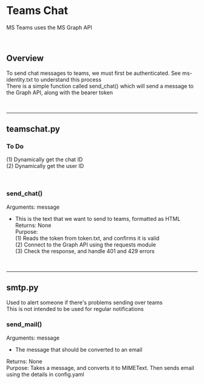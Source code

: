# Teams Chat
MS Teams uses the MS Graph API  

&nbsp;<br>
## Overview
  To send chat messages to teams, we must first be authenticated. See ms-identity.txt to understand this process  
  There is a simple function called send_chat() which will send a message to the Graph API, along with the bearer token  

&nbsp;<br>
- - - -
## teamschat.py
### To Do
  (1) Dynamically get the chat ID  
  (2) Dynamically get the user ID  

&nbsp;<br>
### send_chat()
Arguments: message  
* This is the text that we want to send to teams, formatted as HTML  
Returns: None  
Purpose:  
  (1) Reads the token from token.txt, and confirms it is valid  
  (2) Connect to the Graph API using the requests module  
  (3) Check the response, and handle 401 and 429 errors  
  


&nbsp;<br>
- - - -
## smtp.py
Used to alert someone if there's problems sending over teams  
This is not intended to be used for regular notifications  

### send_mail()
Arguments: message  
* The message that should be converted to an email  

Returns: None  
Purpose: Takes a message, and converts it to MIMEText. Then sends email using the details in config.yaml  



